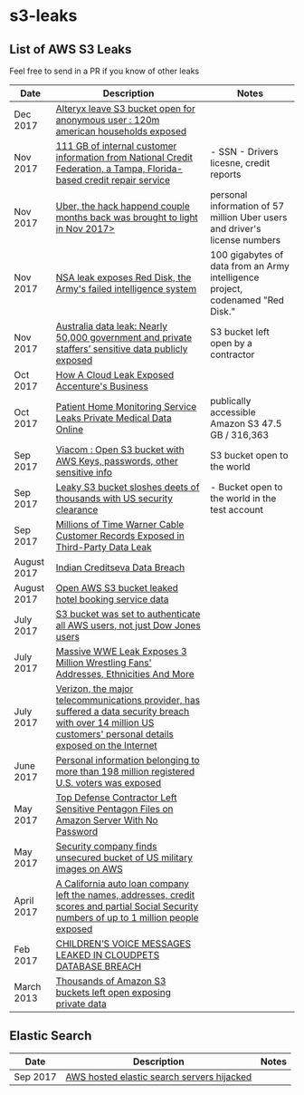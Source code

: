 # s3-leaks

## List of AWS S3 Leaks

Feel free to send in a PR if you know of other leaks 

|Date           | Description                         |Notes  |
| ------------- | --------------------------------------------------------------|------------- |
| Dec 2017 | <a href="http://www.zdnet.com/article/alteryx-s3-leak-leaves-120m-american-households-exposed/">Alteryx leave S3 bucket open for anonymous user : 120m american households exposed||
| Nov 2017|<a href="https://www.upguard.com/breaches/credit-crunch-national-credit-federation">111 GB of internal customer information from National Credit Federation, a Tampa, Florida-based credit repair service</a>|- SSN - Drivers licesne, credit reports |
| Nov 2017|<a href="https://blog.zwillgen.com/2017/09/05/s3-buckets-not-simple/"> Uber, the hack happend couple months back was brought to light in Nov 2017>|personal information of 57 million Uber users and driver's license numbers |
|Nov 2017 | <a href="http://www.zdnet.com/article/nsa-leak-inscom-exposes-red-disk-intelligence-system/">NSA leak exposes Red Disk, the Army's failed intelligence system|100 gigabytes of data from an Army intelligence project, codenamed "Red Disk."|
  | Nov 2017 | <a href="http://deathrattlesports.com/australia-data-leak-nearly-50000-government-and-private-staffers-sensitive-data-publicly-exposed/141646"> Australia data leak: Nearly 50,000 government and private staffers’ sensitive data publicly exposed</a>|S3 bucket left open by a contractor|
| Oct 2017 | <a href="http://www.zdnet.com/article/accenture-left-a-huge-trove-of-client-passwords-on-exposed-servers/"> How A Cloud Leak Exposed Accenture's Business</a>||
| Oct 2017 | <a href="https://mackeepersecurity.com/post/patient-home-monitoring-service-leaks-private-medical-data-online">Patient Home Monitoring Service Leaks Private Medical Data Online</a>| publically accessible Amazon S3 47.5 GB / 316,363 |
|Sep 2017 | <a href="https://www.theregister.co.uk/2017/09/19/viacom_exposure_in_aws3_bucket_blunder/"> Viacom : Open S3 bucket with AWS Keys, passwords, other sensitive info </a>|S3 bucket open to the world|
| Sep 2017      | <a href="https://www.theregister.co.uk/2017/09/04/us_security_clearance_aws_breach/">Leaky S3 bucket sloshes deets of thousands with US security clearance</a>| - Bucket open to the world in the test account|
|Sep 2017       | <a href="http://gizmodo.com/millions-of-time-warner-customer-records-exposed-in-thi-1798701579">Millions of Time Warner Cable Customer Records Exposed in Third-Party Data Leak </a> ||
|August 2017    | <a href="http://www.informationsecuritybuzz.com/expert-comments/indian-creditseva-data-breach/"> Indian Creditseva Data Breach</a> ||
|August 2017    | <a href="https://www.theregister.co.uk/2017/08/22/open_aws_s3_bucket_leaked_hotel_booking_service_data_says_kromtech/"> Open AWS S3 bucket leaked hotel booking service data</a> | |
| July 2017     | <a href="https://www.theregister.co.uk/2017/07/18/dow_jones_index_of_customers_not_prices_leaks_from_aws_repo/"> S3 bucket was set to authenticate all AWS users, not just Dow Jones users</a>||
|July 2017      | <a href="https://www.forbes.com/sites/thomasbrewster/2017/07/06/massive-wwe-leak-exposes-3-million-wrestling-fans-addresses-ethnicities-and-more/#5a0bf96275dd">Massive WWE Leak Exposes 3 Million Wrestling Fans' Addresses, Ethnicities And More</a>
| July 2017     | <a  href="https://thehackernews.com/2017/07/over-14-million-verizon-customers-data.html">Verizon, the major telecommunications provider, has suffered a data security breach with over 14 million US customers' personal details exposed on the Internet</a> | |
|June 2017      | <a href="http://windowsitpro.com/security/faulty-aws-s3-configuration-exposes-personal-data-198m-us-voters">Personal information belonging to more than 198 million registered U.S. voters was exposed </a>
|May 2017      | <a href="http://gizmodo.com/top-defense-contractor-left-sensitive-pentagon-files-on-1795669632">Top Defense Contractor Left Sensitive Pentagon Files on Amazon Server With No Password  </a>||
|May 2017       |<a href="https://www.theregister.co.uk/2017/06/01/us_national_geospatial_intelligence_agency_leak/"> Security company finds unsecured bucket of US military images on AWS</a> ||
| April 2017    | <a href="https://threatpost.com/auto-lender-exposes-loan-data-for-up-to-1-million-applicants/125216/">A California auto loan company left the names, addresses, credit scores and partial Social Security numbers of up to 1 million people exposed </a>         | |
| Feb 2017 | <a href="https://threatpost.com/childrens-voice-messages-leaked-in-cloudpets-database-breach/123956/"> CHILDREN’S VOICE MESSAGES LEAKED IN CLOUDPETS DATABASE BREACH </a> ||
| March 2013    | <a href="https://www.helpnetsecurity.com/2013/03/27/thousands-of-amazon-s3-buckets-left-open-exposing-private-data/">Thousands of Amazon S3 buckets left open exposing private data</a> |             |



## Elastic Search
|Date           | Description                         |Notes  |
| ------------- | --------------------------------------------------------------|------------- |
| Sep 2017    |<a href="https://threatpost.com/thousands-of-elasticsearch-servers-hijacked-to-host-pos-malware/127965/"> AWS hosted elastic search servers hijacked </a>| |

